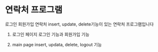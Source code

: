 # 연락처 프로그램

로그인 회원가입 연락처 insert, update, delete기능이 있는 연락처 프로그램입니다

1. 로그인 페이지 
  로그인 기능과 회원가입 기능 
  
2. main page
  insert, updata, delete, logout 기능
